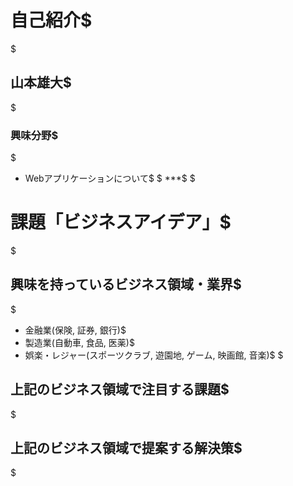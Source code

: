 # 自己紹介$
$
## 山本雄大$
$
### 興味分野$
$
- Webアプリケーションについて$
$
***$
$
# 課題「ビジネスアイデア」$
$
## 興味を持っているビジネス領域・業界$
$
- 金融業(保険, 証券, 銀行)$
- 製造業(自動車, 食品, 医薬)$
- 娯楽・レジャー(スポーツクラブ, 遊園地, ゲーム, 映画館, 音楽)$
$
## 上記のビジネス領域で注目する課題$
$
## 上記のビジネス領域で提案する解決策$
$


